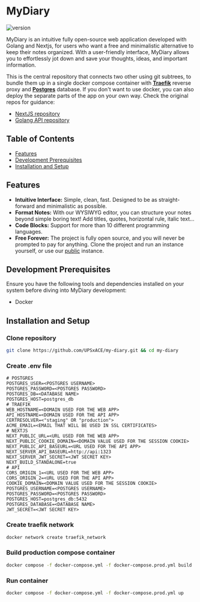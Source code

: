 # MyDiary

![version](https://img.shields.io/badge/version-v1.0.2--alpha-blue)

MyDiary is an intuitive fully open-source web application developed with Golang and Nextjs, for users who want a free and minimalistic alternative to keep their notes organized.
With a user-friendly interface, MyDiary allows you to effortlessly jot down and save your thoughts, ideas, and important information.

This is the central repository that connects two other using git subtrees, to bundle them up in a single docker compose container with <u>**Traefik**</u> reverse proxy and <u>**Postgres**</u> database.
If you don't want to use docker, you can also deploy the separate parts of the app on your own way. Check the original repos for guidance:

- [NextJS repository](https://github.com/UPSxACE/my-diary-web)
- [Golang API repository](https://github.com/UPSxACE/my-diary-api)

## Table of Contents

- [Features](#features)
- [Development Prerequisites](#development-prerequisites)
- [Installation and Setup](#installation-and-setup)

## Features

- **Intuitive Interface:** Simple, clean, fast. Designed to be as straight-forward and minimalistic as possible.
- **Format Notes:** With our WYSIWYG editor, you can structure your notes beyond simple boring text! Add titles, quotes, horizontal rule, italic text...
- **Code Blocks:** Support for more than 10 different programming languages.
- **Free Forever:** The project is fully open source, and you will never be prompted to pay for anything. Clone the project and run an instance yourself, or use our [public](https://mydiary.project-lynx.com) instance.

## Development Prerequisites

Ensure you have the following tools and dependencies installed on your system before diving into MyDiary development:

- Docker

## Installation and Setup

### Clone repository

```bash
git clone https://github.com/UPSxACE/my-diary.git && cd my-diary
```

### Create .env file

```env
# POSTGRES
POSTGRES_USER=<POSTGRES USERNAME>
POSTGRES_PASSWORD=<POSTGRES PASSWORD>
POSTGRES_DB=<DATABASE NAME>
POSTGRES_HOST=postgres_db
# TRAEFIK
WEB_HOSTNAME=<DOMAIN USED FOR THE WEB APP>
API_HOSTNAME=<DOMAIN USED FOR THE API APP>
CERTRESOLVER=<"staging" OR "production">
ACME_EMAIL=<EMAIL THAT WILL BE USED IN SSL CERTIFICATES>
# NEXTJS
NEXT_PUBLIC_URL=<URL USED FOR THE WEB APP>
NEXT_PUBLIC_COOKIE_DOMAIN=<DOMAIN VALUE USED FOR THE SESSION COOKIE>
NEXT_PUBLIC_API_BASEURL=<URL USED FOR THE API APP>
NEXT_SERVER_API_BASEURL=http://api:1323
NEXT_SERVER_JWT_SECRET=<JWT SECRET KEY>
NEXT_BUILD_STANDALONE=true
# API
CORS_ORIGIN_1=<URL USED FOR THE WEB APP>
CORS_ORIGIN_2=<URL USED FOR THE API APP>
COOKIE_DOMAIN=<DOMAIN VALUE USED FOR THE SESSION COOKIE>
POSTGRES_USERNAME=<POSTGRES USERNAME>
POSTGRES_PASSWORD=<POSTGRES PASSWORD>
POSTGRES_HOST=postgres_db:5432
POSTGRES_DATABASE=<DATABASE NAME>
JWT_SECRET=<JWT SECRET KEY>
```

### Create traefik network

```bash
docker network create traefik_network
```

### Build production compose container

```bash
docker compose -f docker-compose.yml -f docker-compose.prod.yml build
```

### Run container

```bash
docker compose -f docker-compose.yml -f docker-compose.prod.yml up
```
